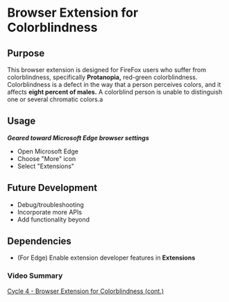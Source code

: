 # Browser Extension for Colorblindness

## Purpose
This browser extension is designed for FireFox users who suffer from colorblindness, specifically **Protanopia,** red-green colorblindness. Colorblindness is a defect in the way that a person perceives colors, and it affects **eight percent of males.** A colorblind person is unable to distinguish one or several chromatic colors.a

## Usage
***Geared toward Microsoft Edge browser settings***

- Open Microsoft Edge 
- Choose "More" icon
- Select "Extensions" 

## Future Development
- Debug/troubleshooting 
- Incorporate more APIs
- Add functionality beyond 

## Dependencies
- (For Edge) Enable extension developer features in **Extensions**

### Video Summary
[Cycle 4 - Browser Extension for Colorblindness (cont.)]()
